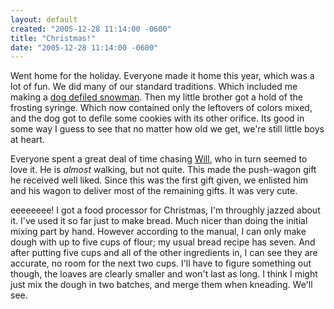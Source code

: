 ```yaml
---
layout: default
created: "2005-12-28 11:14:00 -0600"
title: "Christmas!"
date: "2005-12-28 11:14:00 -0600"
---
```



Went home for the holiday.  Everyone made it home this year, which was a
lot of fun.  We did many of our standard traditions.  Which included me
making a <a href="yellowsnow.html"> dog defiled
snowman</a>.  Then my little brother got a hold of the frosting syringe.
 Which now contained only the leftovers of colors mixed, and the dog got
to defile some cookies with its other orifice. Its good in some way I
guess to see that no matter how old we get, we're still little boys at
heart.

Everyone spent a great deal of time chasing <a
href="willandi.html">Will</a>, who in turn seemed to love
it.  He is *almost* walking, but not quite.  This made the push-wagon
gift he received well liked.  Since this was the first gift given, we
enlisted him and his wagon to deliver most of the remaining gifts.  It
was very cute.

eeeeeeee!  I got a food processor for Christmas, I'm throughly jazzed
about it.  I've used it so far just to make bread.  Much nicer than
doing the initial mixing part by hand.  However according to the manual,
I can only make dough with up to five cups of flour; my usual bread
recipe has seven.  And after putting five cups and all of the other
ingredients in, I can see they are accurate, no room for the next two
cups.  I'll have to figure something out though, the loaves are clearly
smaller and won't last as long.  I think I might just mix the dough in
two batches, and merge them when kneading.  We'll see.


